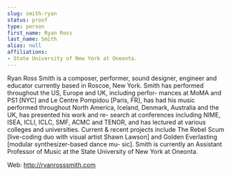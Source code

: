 ```yaml
---
slug: smith-ryan
status: proof
type: person
first_name: Ryan Ross
last_name: Smith
alias: null
affiliations:
- State University of New York at Oneonta.
---
```


Ryan Ross Smith is a composer, performer, sound designer, engineer and educator currently based
in Roscoe, New York. Smith has performed throughout the US, Europe and UK, including perfor-
mances at MoMA and PS1 [NYC] and Le Centre Pompidou [Paris, FR], has had his music performed
throughout North America, Iceland, Denmark, Australia and the UK, has presented his work and re-
search at conferences including NIME, ISEA, ICLI, ICLC, SMF, ACMC and TENOR, and has lectured
at various colleges and universities. Current & recent projects include The Rebel Scum [live-coding
duo with visual artist Shawn Lawson] and Golden Everlasting [modular synthesizer-based dance mu-
sic]. Smith is currently an Assistant Professor of Music at the State University of New York at Oneonta.

Web: http://ryanrosssmith.com
